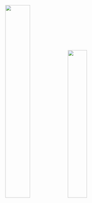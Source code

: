 <div align="center">
<img width = "40%" src="https://64.media.tumblr.com/89b41484f735c2aef246b4d6c19e7785/fe87e37f555e3994-8a/s2048x3072/57b3a98cbc436bc81970b406a15b52dd1fb6d6cb.pnj">
<img width = "35%" src="https://64.media.tumblr.com/e6467fe24e192aee5494f5dca029fef0/abd43fd6b15dc4e8-7b/s1280x1920/752eeedf1c5350bfa9c36664b72a38e50171a22b.pnj">

